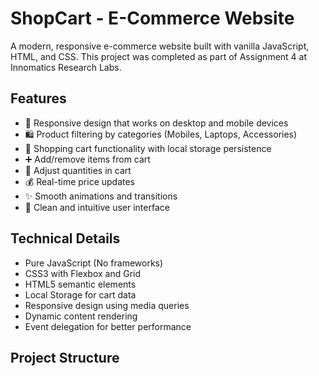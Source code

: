 # ShopCart - E-Commerce Website

A modern, responsive e-commerce website built with vanilla JavaScript, HTML, and CSS. This project was completed as part of Assignment 4 at Innomatics Research Labs.

## Features

- 📱 Responsive design that works on desktop and mobile devices
- 🛍️ Product filtering by categories (Mobiles, Laptops, Accessories)
- 🛒 Shopping cart functionality with local storage persistence
- ➕ Add/remove items from cart
- 🔢 Adjust quantities in cart
- 💰 Real-time price updates
- ✨ Smooth animations and transitions
- 🎯 Clean and intuitive user interface

## Technical Details

- Pure JavaScript (No frameworks)
- CSS3 with Flexbox and Grid
- HTML5 semantic elements
- Local Storage for cart data
- Responsive design using media queries
- Dynamic content rendering
- Event delegation for better performance

## Project Structure 